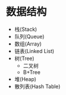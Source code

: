 # 数据结构

- 栈(Stack)
- 队列(Queue)
- 数组(Array)
- 链表(Linked List)
- 树(Tree)
  - 二叉树
  - B+Tree
- 堆(Heap)
- 散列表(Hash Table)

